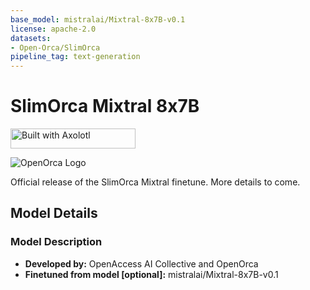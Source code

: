 ```yaml
---
base_model: mistralai/Mixtral-8x7B-v0.1
license: apache-2.0
datasets:
- Open-Orca/SlimOrca
pipeline_tag: text-generation
---
```


# SlimOrca Mixtral 8x7B

[<img src="https://raw.githubusercontent.com/OpenAccess-AI-Collective/axolotl/main/image/axolotl-badge-web.png" alt="Built with Axolotl" width="200" height="32"/>](https://github.com/OpenAccess-AI-Collective/axolotl)

![OpenOrca Logo](https://huggingface.co/openaccess-ai-collective/slimorca-mixstral-8x7b/resolve/main/assets/mixtral-slimorca.png "MixtralSlimOrca Logo")

Official release of the SlimOrca Mixtral finetune. More details to come.



## Model Details

### Model Description

- **Developed by:** OpenAccess AI Collective and OpenOrca
- **Finetuned from model [optional]:** mistralai/Mixtral-8x7B-v0.1

